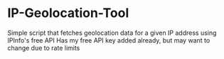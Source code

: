 # IP-Geolocation-Tool
Simple script that fetches geolocation data for a given IP address using IPInfo's free API
Has my free API key added already, but may want to change due to rate limits
